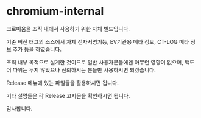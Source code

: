 # chromium-internal

크로미움을 조직 내에서 사용하기 위한 자체 빌드입니다.

기존 버전 태그의 소스에서 자체 전자서명기능, EV기관용 메타 정보, CT-LOG 메타 정보 추가 등을 하였습니다.

조직 내부 목적으로 설계한 것이므로 일반 사용자분들에겐 아무런 영향이 없으며, 백도어 따위는 두지 않았으나 신뢰하시는 분들만 사용하시면 되겠습니다.

Release 메뉴에 있는 파일들을 활용하시면 됩니다.

기타 설명들은 각 Release 고지문을 확인하시면 됩니다.

감사합니다.
